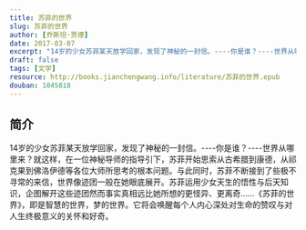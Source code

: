 ```yaml
---
title: 苏菲的世界
slug: 苏菲的世界
author: [乔斯坦·贾德]
date: 2017-03-07
excerpt: "14岁的少女苏菲某天放学回家，发现了神秘的一封信。----你是谁？----世界从哪里来？"
draft: false
tags: [文学]
resource: http://books.jianchengwang.info/literature/苏菲的世界.epub
douban: 1045818
---
```


## 简介

14岁的少女苏菲某天放学回家，发现了神秘的一封信。----你是谁？----世界从哪里来？就这样，在一位神秘导师的指导引下，苏菲开始思索从古希腊到康德，从祁克果到佛洛伊德等各位大师所思考的根本问题。与此同时，苏菲不断接到了些极不寻常的来信，世界像迹团一般在她眼底展开。苏菲运用少女天生的悟性与后天知识，企图解开这些迹团然而事实真相远比她所想的更怪异、更离奇……《苏菲的世界》，即是智慧的世界，梦的世界。它将会唤醒每个人内心深处对生命的赞叹与对人生终极意义的关怀和好奇。